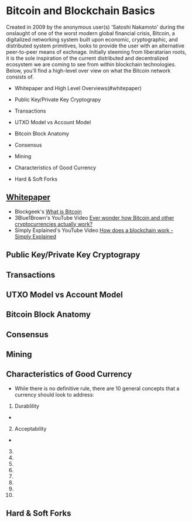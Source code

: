 # Bitcoin and Blockchain Basics
Created in 2009 by the anonymous user(s) 'Satoshi Nakamoto' during the onslaught of one of the worst modern global financial crisis, Bitcoin, a digitalized networking system built upon economic, cryptographic, and distributed system primitives, looks to provide the user with an alternative peer-to-peer means of exchnage. Initially steeming from liberatarian roots, it is the sole inspiration of the current distributed and decentralized ecosystem we are coming to see from within blockchain technologies. Below, you'll find a high-level over view on what the Bitcoin network consists of.

* Whitepaper and High Level Overviews(#whitepaper)

* Public Key/Private Key Cryptograpy

* Transactions

* UTXO Model vs Account Model

* Bitcoin Block Anatomy

* Consensus

* Mining

* Characteristics of Good Currency

* Hard & Soft Forks


## [Whitepaper](https://bitcoin.org/bitcoin.pdf)
  * Blockgeek's [What is Bitcoin](https://blockgeeks.com/guides/what-is-bitcoin/)
  * 3Blue1Brown's YouTube Video [Ever wonder how Bitcoin and other cryptocurrencies actually work?](https://www.youtube.com/watch?v=bBC-nXj3Ng4)
  * Simply Explained's YouTube Video [How does a blockchain work - Simply Explained](https://www.youtube.com/watch?v=SSo_EIwHSd4) 

## Public Key/Private Key Cryptograpy

## Transactions

## UTXO Model vs Account Model

## Bitcoin Block Anatomy

## Consensus

## Mining

## Characteristics of Good Currency
* While there is no definitive rule, there are 10 general concepts that a currency should look to address:

 1. Durablility
  *
 2. Acceptability
  *
 3.
 4.
 5.
 6.
 7.
 8.
 9.
 10.

## Hard & Soft Forks
